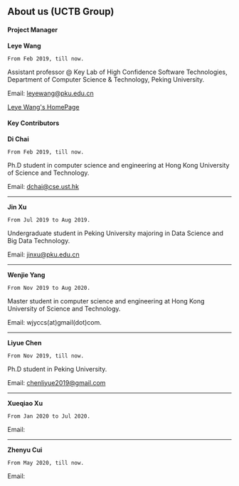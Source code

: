 ## About us (UCTB Group)

#### Project Manager

**Leye Wang**  

```From Feb 2019, till now.```

Assistant professor @ Key Lab of High Confidence Software Technologies, Department of Computer Science & Technology, Peking University.

Email: leyewang@pku.edu.cn

[Leye Wang's HomePage](https://cs.pku.edu.cn/info/1174/2334.htm)

#### Key Contributors

**Di Chai**

```From Feb 2019, till now.```

Ph.D student in computer science and engineering at Hong Kong University of Science and Technology.

Email: dchai@cse.ust.hk

______

**Jin Xu**

```From Jul 2019 to Aug 2019.```

Undergraduate student in Peking University majoring in Data Science and Big Data Technology.

Email: jinxu@pku.edu.cn

______

**Wenjie Yang**

```From Nov 2019 to Aug 2020.```

Master student in computer science and engineering at Hong Kong University of Science and Technology.

Email: wjyccs(at)gmail(dot)com. 

______

**Liyue Chen**

```From Nov 2019, till now.```

Ph.D student in Peking University.

Email:  chenliyue2019@gmail.com

______

**Xueqiao Xu**

```From Jan 2020 to Jul 2020.```



Email:  

------

**Zhenyu Cui**

```From May 2020, till now.```



Email:  